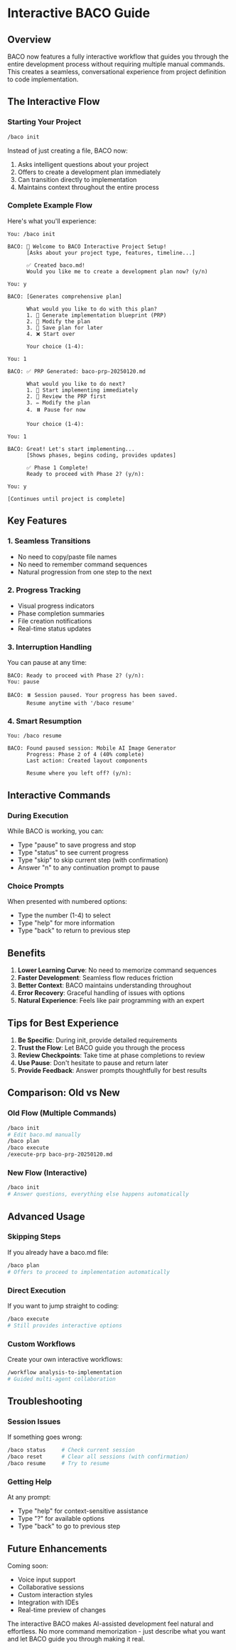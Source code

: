 # Interactive BACO Guide

## Overview

BACO now features a fully interactive workflow that guides you through the entire development process without requiring multiple manual commands. This creates a seamless, conversational experience from project definition to code implementation.

## The Interactive Flow

### Starting Your Project

```bash
/baco init
```

Instead of just creating a file, BACO now:
1. Asks intelligent questions about your project
2. Offers to create a development plan immediately
3. Can transition directly to implementation
4. Maintains context throughout the entire process

### Complete Example Flow

Here's what you'll experience:

```
You: /baco init

BACO: 🎯 Welcome to BACO Interactive Project Setup!
      [Asks about your project type, features, timeline...]
      
      ✅ Created baco.md!
      Would you like me to create a development plan now? (y/n)

You: y

BACO: [Generates comprehensive plan]
      
      What would you like to do with this plan?
      1. 🚀 Generate implementation blueprint (PRP)
      2. 📝 Modify the plan
      3. 💾 Save plan for later
      4. ❌ Start over
      
      Your choice (1-4):

You: 1

BACO: ✅ PRP Generated: baco-prp-20250120.md
      
      What would you like to do next?
      1. 🚀 Start implementing immediately
      2. 📄 Review the PRP first
      3. ✏️ Modify the plan
      4. ⏸️ Pause for now
      
      Your choice (1-4):

You: 1

BACO: Great! Let's start implementing...
      [Shows phases, begins coding, provides updates]
      
      ✅ Phase 1 Complete!
      Ready to proceed with Phase 2? (y/n):

You: y

[Continues until project is complete]
```

## Key Features

### 1. Seamless Transitions
- No need to copy/paste file names
- No need to remember command sequences
- Natural progression from one step to the next

### 2. Progress Tracking
- Visual progress indicators
- Phase completion summaries
- File creation notifications
- Real-time status updates

### 3. Interruption Handling
You can pause at any time:
```
BACO: Ready to proceed with Phase 2? (y/n):
You: pause

BACO: ⏸️ Session paused. Your progress has been saved.
      Resume anytime with '/baco resume'
```

### 4. Smart Resumption
```
You: /baco resume

BACO: Found paused session: Mobile AI Image Generator
      Progress: Phase 2 of 4 (40% complete)
      Last action: Created layout components
      
      Resume where you left off? (y/n):
```

## Interactive Commands

### During Execution
While BACO is working, you can:
- Type "pause" to save progress and stop
- Type "status" to see current progress
- Type "skip" to skip current step (with confirmation)
- Answer "n" to any continuation prompt to pause

### Choice Prompts
When presented with numbered options:
- Type the number (1-4) to select
- Type "help" for more information
- Type "back" to return to previous step

## Benefits

1. **Lower Learning Curve**: No need to memorize command sequences
2. **Faster Development**: Seamless flow reduces friction
3. **Better Context**: BACO maintains understanding throughout
4. **Error Recovery**: Graceful handling of issues with options
5. **Natural Experience**: Feels like pair programming with an expert

## Tips for Best Experience

1. **Be Specific**: During init, provide detailed requirements
2. **Trust the Flow**: Let BACO guide you through the process
3. **Review Checkpoints**: Take time at phase completions to review
4. **Use Pause**: Don't hesitate to pause and return later
5. **Provide Feedback**: Answer prompts thoughtfully for best results

## Comparison: Old vs New

### Old Flow (Multiple Commands)
```bash
/baco init
# Edit baco.md manually
/baco plan
/baco execute
/execute-prp baco-prp-20250120.md
```

### New Flow (Interactive)
```bash
/baco init
# Answer questions, everything else happens automatically
```

## Advanced Usage

### Skipping Steps
If you already have a baco.md file:
```bash
/baco plan
# Offers to proceed to implementation automatically
```

### Direct Execution
If you want to jump straight to coding:
```bash
/baco execute
# Still provides interactive options
```

### Custom Workflows
Create your own interactive workflows:
```bash
/workflow analysis-to-implementation
# Guided multi-agent collaboration
```

## Troubleshooting

### Session Issues
If something goes wrong:
```bash
/baco status     # Check current session
/baco reset      # Clear all sessions (with confirmation)
/baco resume     # Try to resume
```

### Getting Help
At any prompt:
- Type "help" for context-sensitive assistance
- Type "?" for available options
- Type "back" to go to previous step

## Future Enhancements

Coming soon:
- Voice input support
- Collaborative sessions
- Custom interaction styles
- Integration with IDEs
- Real-time preview of changes

The interactive BACO makes AI-assisted development feel natural and effortless. No more command memorization - just describe what you want and let BACO guide you through making it real.